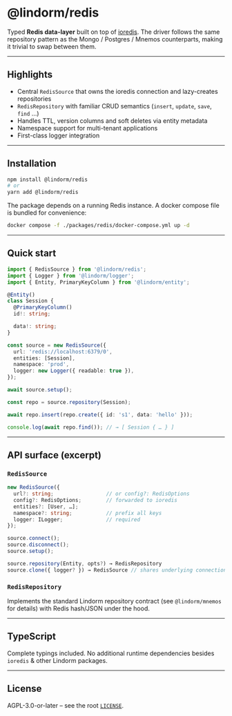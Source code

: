 # @lindorm/redis

Typed **Redis data-layer** built on top of
[ioredis](https://github.com/redis/ioredis).  The driver follows the same repository pattern as the
Mongo / Postgres / Mnemos counterparts, making it trivial to swap between them.

---

## Highlights

* Central `RedisSource` that owns the ioredis connection and lazy-creates repositories
* `RedisRepository` with familiar CRUD semantics (`insert`, `update`, `save`, `find` …)
* Handles TTL, version columns and soft deletes via entity metadata
* Namespace support for multi-tenant applications
* First-class logger integration

---

## Installation

```bash
npm install @lindorm/redis
# or
yarn add @lindorm/redis
```

The package depends on a running Redis instance.  A docker compose file is bundled for convenience:

```bash
docker compose -f ./packages/redis/docker-compose.yml up -d
```

---

## Quick start

```ts
import { RedisSource } from '@lindorm/redis';
import { Logger } from '@lindorm/logger';
import { Entity, PrimaryKeyColumn } from '@lindorm/entity';

@Entity()
class Session {
  @PrimaryKeyColumn()
  id!: string;

  data!: string;
}

const source = new RedisSource({
  url: 'redis://localhost:6379/0',
  entities: [Session],
  namespace: 'prod',
  logger: new Logger({ readable: true }),
});

await source.setup();

const repo = source.repository(Session);

await repo.insert(repo.create({ id: 's1', data: 'hello' }));

console.log(await repo.find()); // → [ Session { … } ]
```

---

## API surface (excerpt)

### `RedisSource`

```ts
new RedisSource({
  url?: string;                 // or config?: RedisOptions
  config?: RedisOptions;        // forwarded to ioredis
  entities?: [User, …];
  namespace?: string;           // prefix all keys
  logger: ILogger;              // required
});

source.connect();
source.disconnect();
source.setup();

source.repository(Entity, opts?) → RedisRepository
source.clone({ logger? }) → RedisSource // shares underlying connection
```

### `RedisRepository`

Implements the standard Lindorm repository contract (see `@lindorm/mnemos` for details) with Redis
hash/JSON under the hood.

---

## TypeScript

Complete typings included.  No additional runtime dependencies besides `ioredis` & other Lindorm
packages.

---

## License

AGPL-3.0-or-later – see the root [`LICENSE`](../../LICENSE).

